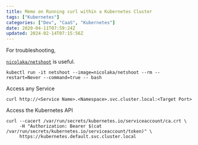 ```yaml
---
title: Memo on Running curl within a Kubernetes Cluster
tags: ["Kubernetes"]
categories: ["Dev", "CaaS", "Kubernetes"]
date: 2020-04-11T07:59:24Z
updated: 2024-02-14T07:15:56Z
---
```


For troubleshooting,

[`nicolaka/netshoot`](https://github.com/nicolaka/netshoot) is useful.

```
kubectl run -it netshoot --image=nicolaka/netshoot --rm --restart=Never --command=true -- bash
```

Access any Service

```
curl http://<Service Name>.<Namespace>.svc.cluster.local:<Target Port>
```

Access the Kubernetes API

```
curl --cacert /var/run/secrets/kubernetes.io/serviceaccount/ca.crt \
     -H "Authorization: Bearer $(cat /var/run/secrets/kubernetes.io/serviceaccount/token)" \
     https://kubernetes.default.svc.cluster.local
```

